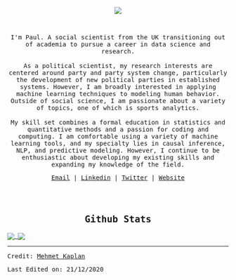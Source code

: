 </br></br>
<p align="center">
<img src="https://img.icons8.com/color/26/000000/github-2.png"/>
</p>

 </br>
<p align="center">
<samp>
I'm Paul. A social scientist from the UK transitioning out of academia to pursue a career in data science and research.
</samp>
</br></br>
<samp>
As a political scientist, my research interests are centered around party and party system change, particularly the development of new political parties in established systems. However, I am broadly interested in applying machine learning techniques to modeling human behavior. Outside of social science, I am passionate about a variety of topics, one of which is sports analytics.
</samp>
</br></br>
<samp>
My skill set combines a formal education in statistics and quantitative methods and a passion for coding and computing. I am comfortable using a variety of machine learning tools, and my specialty lies in causal inference, NLP, and predictive modeling. However, I continue to be enthusiastic about developing my existing skills and expanding my knowledge of the field.
</samp>
</p>
<samp>
<p align="center">
<a href="mailto:mehmetkpln18@gmail.com">Email</a> | <a href="https://www.linkedin.com/in/mehmetkpln18/">Linkedin</a> | <a href="https://twitter.com/mehmetkpln18">Twitter</a> | <a href="https://www.mehmetkaplan.net">Website</a>
</p>

<br/>
<br/>

<h2 align="center"><samp>Github Stats</samp></h2>

<a href="https://github.com/mehmetkpln18/github-readme-stats">
  <img align="center" src="https://github-stats-51zyiojh0.vercel.app/api?username=mehmetkpln18&bg_color=00000000&title_color=ff6e96&text_color=A5A5B6&hide_border=true&show_icons=false&count_private=true" />
</a>
<a href="https://github.com/github-readme-stats">
  <img align="center" src="https://github-stats-51zyiojh0.vercel.app/api/top-langs/?username=mehmetkpln18&bg_color=00000000&hide_border=true&title_color=ff6e96&text_color=A5A5B6&layout=compact" />
</a>

------
Credit: [Mehmet Kaplan](https://github.com/mehmetkpln18)

Last Edited on: 21/12/2020
